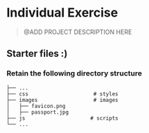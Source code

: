 # Individual Exercise

> @ADD PROJECT DESCRIPTION HERE

## Starter files :)

### Retain the following directory structure

    ├── ...
    ├── css                     # styles
    ├── images                  # images
    │   ├── favicon.png
    │   ├── passport.jpg
    ├── js                     # scripts     
    └── ...

